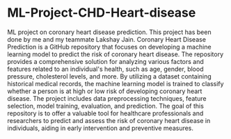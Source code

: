 # ML-Project-CHD-Heart-disease
ML project on coronary heart disease prediction.
This project has been done by me and my teammate Lakshay Jain.
Coronary Heart Disease Prediction is a GitHub repository that focuses on developing a machine learning model to predict the risk of coronary heart disease. The repository provides a comprehensive solution for analyzing various factors and features related to an individual's health, such as age, gender, blood pressure, cholesterol levels, and more. By utilizing a dataset containing historical medical records, the machine learning model is trained to classify whether a person is at high or low risk of developing coronary heart disease. The project includes data preprocessing techniques, feature selection, model training, evaluation, and prediction. The goal of this repository is to offer a valuable tool for healthcare professionals and researchers to predict and assess the risk of coronary heart disease in individuals, aiding in early intervention and preventive measures.




